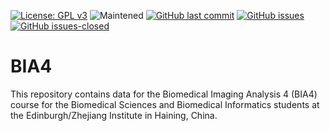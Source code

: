 [![License: GPL v3](https://img.shields.io/badge/License-GPLv3-blue.svg)](https://www.gnu.org/licenses/gpl-3.0)
![Maintened](https://img.shields.io/maintenance/yes/2021?style=flat-square)
[![GitHub last commit](https://img.shields.io/github/last-commit/nicolaromano/BIA4.svg)](https://github.com/nicolaromano/BIA4/commits/master)
[![GitHub issues](https://img.shields.io/github/issues/nicolaromano/BIA4.svg)](https://github.com/nicolaromano/BIA4/issues/)
[![GitHub issues-closed](https://img.shields.io/github/issues-closed/nicolaromano/BIA4.svg)](https://github.com/BIA4/issues?q=is%3Aissue+is%3Aclosed)

# BIA4

This repository contains data for the Biomedical Imaging Analysis 4 (BIA4) course for the Biomedical Sciences and Biomedical Informatics students at the Edinburgh/Zhejiang Institute in Haining, China.

